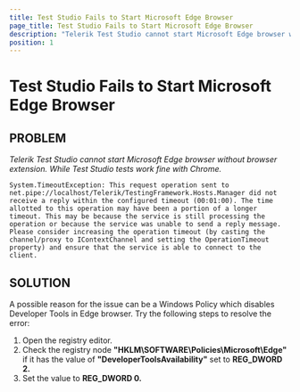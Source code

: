 ```yaml
---
title: Test Studio Fails to Start Microsoft Edge Browser
page_title: Test Studio Fails to Start Microsoft Edge Browser
description: "Telerik Test Studio cannot start Microsoft Edge browser without browser extension."
position: 1
---
```

# Test Studio Fails to Start Microsoft Edge Browser

## PROBLEM

*Telerik Test Studio cannot start Microsoft Edge browser without browser extension. While Test Studio tests work fine with Chrome.*

    System.TimeoutException: This request operation sent to net.pipe://localhost/Telerik/TestingFramework.Hosts.Manager did not receive a reply within the configured timeout (00:01:00). The time allotted to this operation may have been a portion of a longer timeout. This may be because the service is still processing the operation or because the service was unable to send a reply message. Please consider increasing the operation timeout (by casting the channel/proxy to IContextChannel and setting the OperationTimeout property) and ensure that the service is able to connect to the client.

## SOLUTION

A possible reason for the issue can be a Windows Policy which disables Developer Tools in Edge browser. Try the following steps to resolve the error:

1. Open the registry editor. 
1. Check the registry node **"HKLM\SOFTWARE\Policies\Microsoft\Edge"** if it has the value of **"DeveloperToolsAvailability"** set to **REG_DWORD 2.**
1. Set the value to **REG_DWORD 0.** 


